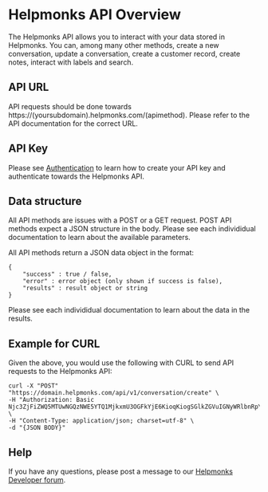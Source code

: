 # Helpmonks API Overview

The Helpmonks API allows you to interact with your data stored in Helpmonks. You can, among many other methods, create a new conversation, update a conversation, create a customer record, create notes, interact with labels and search.

## API URL

API requests should be done towards https://(yoursubdomain).helpmonks.com/(apimethod). Please refer to the API documentation for the correct URL.

## API Key

Please see [Authentication](/api/authentication/) to learn how to create your API key and authenticate towards the Helpmonks API.

## Data structure

All API methods are issues with a POST or a GET request. POST API methods expect a JSON structure in the body. Please see each individidual documentation to learn about the available parameters.

All API methods return a JSON data object in the format:

```
{
    "success" : true / false,
    "error" : error object (only shown if success is false),
    "results" : result object or string
}
```

Please see each individidual documentation to learn about the data in the results.

## Example for CURL

Given the above, you would use the following with CURL to send API requests to the Helpmonks API:

```
curl -X "POST" "https://domain.helpmonks.com/api/v1/conversation/create" \
-H "Authorization: Basic Njc3ZjFiZWQ5MTUwNGQzNWE5YTQ1MjkxmU3OGFkYjE6KioqKiogSGlkZGVuIGNyWRlbnRpYWICoqKioq" \
-H "Content-Type: application/json; charset=utf-8" \
-d "{JSON BODY}"
```

## Help

If you have any questions, please post a message to our [Helpmonks Developer forum](https://help.helpmonks.com). 